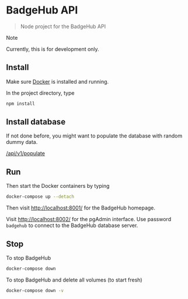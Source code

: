 # BadgeHub API

> Node project for the BadgeHub API

> [!NOTE]  
> Currently, this is for development only.

## Install

Make sure [Docker](https://www.docker.com/get-started/) is installed and running.

In the project directory, type

```bash
npm install
```

## Install database

If not done before, you might want to populate the database with random dummy data.

[/api/v1/populate](http://localhost:8001/api/v1/populate)

## Run

Then start the Docker containers by typing

```bash
docker-compose up --detach
```

Then visit [http://localhost:8001/](http://localhost:8001/) for the BadgeHub homepage.

Visit [http://localhost:8002/](http://localhost:8002/) for the pgAdmin interface.
Use password `badgehub` to connect to the BadgeHub database server.

## Stop

To stop BadgeHub

```bash
docker-compose down
```

To stop BadgeHub and delete all volumes (to start fresh)

```bash
docker-compose down -v
```
